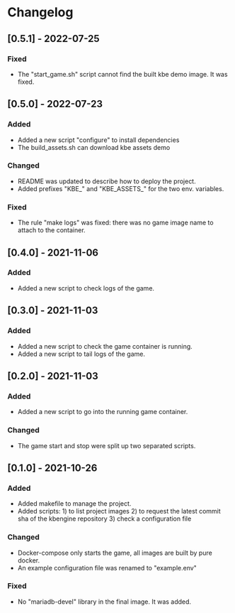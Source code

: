 
# Changelog

## [0.5.1] - 2022-07-25
### Fixed
- The "start_game.sh" script cannot find the built kbe demo image. It was fixed.


## [0.5.0] - 2022-07-23
### Added
- Added a new script "configure" to install dependencies
- The build_assets.sh can download kbe assets demo

### Changed
- README was updated to describe how to deploy the project.
- Added prefixes "KBE_" and "KBE_ASSETS_" for the two env. variables.

### Fixed
- The rule "make logs" was fixed: there was no game image name to attach to the container.


## [0.4.0] - 2021-11-06
### Added
- Added a new script to check logs of the game.


## [0.3.0] - 2021-11-03
### Added
- Added a new script to check the game container is running.
- Added a new script to tail logs of the game.


## [0.2.0] - 2021-11-03
### Added
- Added a new script to go into the running game container.

### Changed
- The game start and stop were split up two separated scripts.


## [0.1.0] - 2021-10-26
### Added
- Added makefile to manage the project.
- Added scripts: 1) to list project images 2) to request the latest commit sha of the kbengine repository 3) check a configuration file

### Changed
- Docker-compose only starts the game, all images are built by pure docker.
- An example configuration file was renamed to "example.env"

### Fixed
- No "mariadb-devel" library in the final image. It was added.

